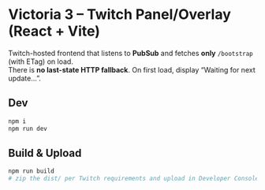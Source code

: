 # Victoria 3 – Twitch Panel/Overlay (React + Vite)

Twitch-hosted frontend that listens to **PubSub** and fetches **only** `/bootstrap` (with ETag) on load.  
There is **no last-state HTTP fallback**. On first load, display “Waiting for next update…”.

## Dev
```bash
npm i
npm run dev
```

## Build & Upload
```bash
npm run build
# zip the dist/ per Twitch requirements and upload in Developer Console (Hosted Test → Release)
```
